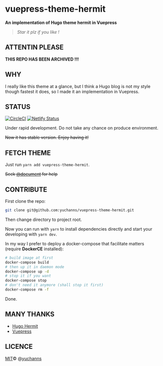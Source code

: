 # vuepress-theme-hermit
**An implementation of Hugo theme hermit in Vuepress**

> *Star it plz if you like !*

## ATTENTIN PLEASE
**THIS REPO HAS BEEN ARCHIVED !!!**

## WHY
I really like this theme at a glance, but I think a Hugo blog is not my style though fastest it does, so I made it an implementation in Vuepress.

## STATUS
[![CircleCI](https://circleci.com/gh/yuchanns/vuepress-theme-hermit/tree/master.svg?style=svg)](https://circleci.com/gh/yuchanns/vuepress-theme-hermit/tree/master)
[![Netlify Status](https://api.netlify.com/api/v1/badges/4b4a6fec-ba27-4c6a-b7e4-5fedda967db4/deploy-status)](https://app.netlify.com/sites/vuepress-theme-hermit/deploys)

Under rapid development. Do not take any chance on produce environment.

~~Now it has stable version. Enjoy having it!~~

## FETCH THEME
Just run `yarn add vuepress-theme-hermit`.

~~Seek [@document]() for help~~

## CONTRIBUTE
First clone the repo:
```sh
git clone git@github.com:yuchanns/vuepress-theme-hermit.git
```
Then change directory to project root.

Now you can run with `yarn` to install dependencies directly and start your developing with `yarn dev`.

In my way I prefer to deploy a docker-compose that facilitate matters (require **DockerCE** installed):
```sh
# build image at first
docker-compose build
# then up it in daemon mode
docker-compose up -d
# stop it if you want
docker-compose stop
# don't need it anymore (shall stop it first)
docker-compose rm -f
```
Done.

## MANY THANKS
* [Hugo Hermit](https://github.com/Track3/hermit)
* [Vuepress](http://vuepress.vuejs.org/)

## LICENCE
[MIT](https://github.com/yuchanns/vuepress-theme-hermit/blob/master/LICENSE)© @[yuchanns](https://github.com/yuchanns)
